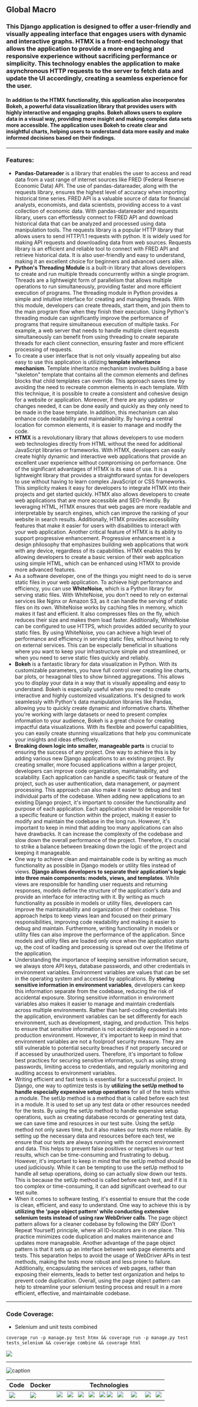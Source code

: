 ## Global Macro
### This Django application is designed to offer a user-friendly and visually appealing interface that engages users with dynamic and interactive graphs. HTMX is a front-end technology that allows the application to provide a more engaging and responsive experience without sacrificing performance or simplicity. This technology enables the application to make asynchronous HTTP requests to the server to fetch data and update the UI accordingly, creating a seamless experience for the user.

#### In addition to the HTMX functionality, this application also incorporates Bokeh, a powerful data visualization library that provides users with highly interactive and engaging graphs. Bokeh allows users to explore data in a visual way, providing more insight and making complex data sets more accessible. The application uses Bokeh to create clear and insightful charts, helping users to understand data more easily and make informed decisions based on their findings.

--------------------------------------------------

### Features:
* **Pandas-Datareader** is a library that enables the user to access and read data from a vast range of internet sources like FRED (Federal Reserve Economic Data) API. The use of pandas-datareader, along with the requests library, ensures the highest level of accuracy when importing historical time series. FRED API is a valuable source of data for financial analysts, economists, and data scientists, providing access to a vast collection of economic data. With pandas-datareader and requests library, users can effortlessly connect to FRED API and download historical data that can be analyzed and processed using data manipulation tools. The requests library is a popular HTTP library that allows users to send HTTP/1.1 requests with python. It is widely used for making API requests and downloading data from web sources. Requests library is an efficient and reliable tool to connect with FRED API and retrieve historical data. It is also user-friendly and easy to understand, making it an excellent choice for beginners and advanced users alike.
* **Python's Threading Module** is a built-in library that allows developers to create and run multiple threads concurrently within a single program. Threads are a lightweight form of parallelism that allows multiple operations to run simultaneously, providing faster and more efficient execution of programs. The threading module in Python provides a simple and intuitive interface for creating and managing threads. With this module, developers can create threads, start them, and join them to the main program flow when they finish their execution. Using Python's threading module can significantly improve the performance of programs that require simultaneous execution of multiple tasks. For example, a web server that needs to handle multiple client requests simultaneously can benefit from using threading to create separate threads for each client connection, ensuring faster and more efficient processing of requests.
* To create a user interface that is not only visually appealing but also easy to use this application is utilizing **template inheritance mechanism**. Template inheritance mechanism involves building a base "skeleton" template that contains all the common elements and defines blocks that child templates can override. This approach saves time by avoiding the need to recreate common elements in each template. With this technique, it is possible to create a consistent and cohesive design for a website or application. Moreover, if there are any updates or changes needed, it can be done easily and quickly as they only need to be made in the base template. In addition, this mechanism can also enhance code readability and maintainability. By having a central location for common elements, it is easier to manage and modify the code.
* **HTMX** is a revolutionary library that allows developers to use modern web technologies directly from HTML without the need for additional JavaScript libraries or frameworks. With HTMX, developers can easily create highly dynamic and interactive web applications that provide an excellent user experience without compromising on performance. One of the significant advantages of HTMX is its ease of use. It is a lightweight library that provides a straightforward syntax for developers to use without having to learn complex JavaScript or CSS frameworks. This simplicity makes it easy for developers to integrate HTMX into their projects and get started quickly. HTMX also allows developers to create web applications that are more accessible and SEO-friendly. By leveraging HTML, HTMX ensures that web pages are more readable and interpretable by search engines, which can improve the ranking of your website in search results. Additionally, HTMX provides accessibility features that make it easier for users with disabilities to interact with your web application. Another critical feature of HTMX is its ability to support progressive enhancement. Progressive enhancement is a design philosophy that emphasizes building web applications that work with any device, regardless of its capabilities. HTMX enables this by allowing developers to create a basic version of their web application using simple HTML, which can be enhanced using HTMX to provide more advanced features.
* As a software developer, one of the things you might need to do is serve static files in your web application. To achieve high performance and efficiency, you can use **WhiteNoise**, which is a Python library for serving static files. With WhiteNoise, you don't need to rely on external services like Nginx or Amazon S3, as it can handle the serving of static files on its own. WhiteNoise works by caching files in memory, which makes it fast and efficient. It also compresses files on the fly, which reduces their size and makes them load faster. Additionally, WhiteNoise can be configured to use HTTPS, which provides added security to your static files. By using WhiteNoise, you can achieve a high level of performance and efficiency in serving static files, without having to rely on external services. This can be especially beneficial in situations where you want to keep your infrastructure simple and streamlined, or when you need to serve static files quickly and reliably.
* **Bokeh** is a fantastic library for data visualization in Python. With its customizable parameters, you have full control over creating line charts, bar plots, or hexagonal tiles to show binned aggregations. This allows you to display your data in a way that is visually appealing and easy to understand. Bokeh is especially useful when you need to create interactive and highly customized visualizations. It's designed to work seamlessly with Python's data manipulation libraries like Pandas, allowing you to quickly create dynamic and informative charts. Whether you're working with large datasets or need to present complex information to your audience, Bokeh is a great choice for creating impactful data visualizations. With its flexible and powerful capabilities, you can easily create stunning visualizations that help you communicate your insights and ideas effectively.
* **Breaking down logic into smaller, manageable parts** is crucial to ensuring the success of any project. One way to achieve this is by adding various new Django applications to an existing project. By creating smaller, more focused applications within a larger project, developers can improve code organization, maintainability, and scalability. Each application can handle a specific task or feature of the project, such as user authentication, data management, or payment processing. This approach can also make it easier to debug and test individual parts of the codebase. When adding new applications to an existing Django project, it's important to consider the functionality and purpose of each application. Each application should be responsible for a specific feature or function within the project, making it easier to modify and maintain the codebase in the long run. However, it's important to keep in mind that adding too many applications can also have drawbacks. It can increase the complexity of the codebase and slow down the overall performance of the project. Therefore, it's crucial to strike a balance between breaking down the logic of the project and keeping it manageable.
* One way to achieve clean and maintainable code is by writing as much functionality as possible in Django models or utility files instead of views. **Django allows developers to separate their application's logic into three main components: models, views, and templates**. While views are responsible for handling user requests and returning responses, models define the structure of the application's data and provide an interface for interacting with it. By writing as much functionality as possible in models or utility files, developers can improve the maintainability and organization of their codebase. This approach helps to keep views lean and focused on their primary responsibilities, improving code readability and making it easier to debug and maintain. Furthermore, writing functionality in models or utility files can also improve the performance of the application. Since models and utility files are loaded only once when the application starts up, the cost of loading and processing is spread out over the lifetime of the application.
* Understanding the importance of keeping sensitive information secure, we always store API keys, database passwords, and other credentials in environment variables. Environment variables are values that can be set in the operating system and accessed by applications. By **storing sensitive information in environment variables**, developers can keep this information separate from the codebase, reducing the risk of accidental exposure. Storing sensitive information in environment variables also makes it easier to manage and maintain credentials across multiple environments. Rather than hard-coding credentials into the application, environment variables can be set differently for each environment, such as development, staging, and production. This helps to ensure that sensitive information is not accidentally exposed in a non-production environment. However, it's important to keep in mind that environment variables are not a foolproof security measure. They are still vulnerable to potential security breaches if not properly secured or if accessed by unauthorized users. Therefore, it's important to follow best practices for securing sensitive information, such as using strong passwords, limiting access to credentials, and regularly monitoring and auditing access to environment variables.
* Writing efficient and fast tests is essential for a successful project. In Django, one way to optimize tests is by **utilizing the setUp method to handle especially expensive setup operations** for all of the tests within a module. The setUp method is a method that is called before each test in a module. It is used to set up any test data or other resources needed for the tests. By using the setUp method to handle expensive setup operations, such as creating database records or generating test data, we can save time and resources in our test suite. Using the setUp method not only saves time, but it also makes our tests more reliable. By setting up the necessary data and resources before each test, we ensure that our tests are always running with the correct environment and data. This helps to prevent false positives or negatives in our test results, which can be time-consuming and frustrating to debug. However, it's important to keep in mind that the setUp method should be used judiciously. While it can be tempting to use the setUp method to handle all setup operations, doing so can actually slow down our tests. This is because the setUp method is called before each test, and if it is too complex or time-consuming, it can add significant overhead to our test suite.
* When it comes to software testing, it's essential to ensure that the code is clean, efficient, and easy to understand. One way to achieve this is by **utilizing the 'page object pattern' while conducting extensive selenium tests instead of using raw WebDriver calls**. The page object pattern allows for a cleaner codebase by following the DRY (Don't Repeat Yourself) principle, where all ID-locators are in one place. This practice minimizes code duplication and makes maintenance and updates more manageable. Another advantage of the page object pattern is that it sets up an interface between web page elements and tests. This separation helps to avoid the usage of WebDriver APIs in test methods, making the tests more robust and less prone to failure. Additionally, encapsulating the services of web pages, rather than exposing their elements, leads to better test organization and helps to prevent code duplication. Overall, using the page object pattern can help to streamline your selenium testing process and result in a more efficient, effective, and maintainable codebase.

--------------------------------------------------

### Code Coverage:
* Selenium and unit tests combined

```
coverage run -p manage.py test htmx && coverage run -p manage.py test tests_selenium && coverage combine && coverage html

```

<img src="https://github.com/mjaroszewski1979/django_global_macro/blob/main/cov_report.png">

------------------------------------------------

![caption](https://github.com/mjaroszewski1979/django_global_macro/blob/main/gm_mockup.png)
  
 Code | Docker | Technologies
 ---- | ------ | ------------
[<img src="https://github.com/mjaroszewski1979/mjaroszewski1979/blob/main/github_g.png">](https://github.com/mjaroszewski1979/django_global_macro) | [<img src="https://github.com/mjaroszewski1979/mjaroszewski1979/blob/main/docker_compose.png">](https://github.com/mjaroszewski1979/django_global_macro/blob/main/docker-compose.yml) | <img src="https://github.com/mjaroszewski1979/mjaroszewski1979/blob/main/python_g.png"> &nbsp; <img src="https://github.com/mjaroszewski1979/mjaroszewski1979/blob/main/django_g.png">  &nbsp; <img src="https://github.com/mjaroszewski1979/mjaroszewski1979/blob/main/htmx.png"> &nbsp; <img src="https://github.com/mjaroszewski1979/mjaroszewski1979/blob/main/bokeh.png"> &nbsp; <img src="https://github.com/mjaroszewski1979/mjaroszewski1979/blob/main/html_g.png"> <img src="https://github.com/mjaroszewski1979/mjaroszewski1979/blob/main/css_g.png"> &nbsp; <img src="https://github.com/mjaroszewski1979/mjaroszewski1979/blob/main/htmlup.png"> &nbsp; &nbsp; <img src="https://github.com/mjaroszewski1979/mjaroszewski1979/blob/main/js1.png"> &nbsp; &nbsp; <img src="https://github.com/mjaroszewski1979/mjaroszewski1979/blob/main/selenium.png"> &nbsp; <img src="https://github.com/mjaroszewski1979/mjaroszewski1979/blob/main/coverage.png">

